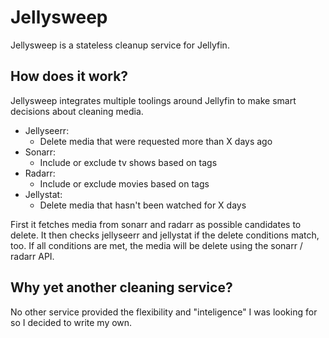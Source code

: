 # Jellysweep

Jellysweep is a stateless cleanup service for Jellyfin.

## How does it work?
Jellysweep integrates multiple toolings around Jellyfin to make smart decisions about cleaning media.

- Jellyseerr:
  - Delete media that were requested more than X days ago
- Sonarr:
  - Include or exclude tv shows based on tags
- Radarr:
  - Include or exclude movies based on tags
- Jellystat:
  - Delete media that hasn't been watched for X days

First it fetches media from sonarr and radarr as possible candidates to delete. It then checks jellyseerr and jellystat if the delete conditions match, too. If all conditions are met, the media will be delete using the sonarr / radarr API.

## Why yet another cleaning service?
No other service provided the flexibility and "inteligence" I was looking for so I decided to write my own.
